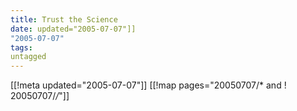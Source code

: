 ```yaml
---
title: Trust the Science
date: updated="2005-07-07"]]
"2005-07-07"
tags:
untagged
---
```

[[!meta updated="2005-07-07"]]
[[!map pages="20050707/* and ! 20050707/*/*"]]
